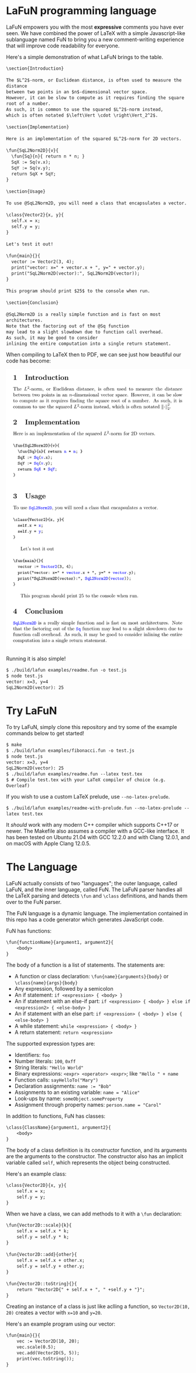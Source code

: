 # LaFuN programming language

LaFuN empowers you with the most **expressive** comments you have ever seen.
We have combined the power of LaTeX with a simple Javascript-like sublanguage named FuN
to bring you a new comment-writing experience that will improve code readability for everyone.

Here's a simple demonstration of what LaFuN brings to the table.

```
\section{Introduction}

The $L^2$-norm, or Euclidean distance, is often used to measure the distance
between two points in an $n$-dimensional vector space.
However, it can be slow to compute as it requires finding the square root of a number.
As such, it is common to use the squared $L^2$-norm instead,
which is often notated $\left\Vert \cdot \right\Vert_2^2$.

\section{Implementation}

Here is an implementation of the squared $L^2$-norm for 2D vectors.

\fun{SqL2Norm2D}{v}{
  \fun{Sq}{n}{ return n * n; }
  SqX := Sq(v.x);
  SqY := Sq(v.y);
  return SqX + SqY;
}

\section{Usage}

To use @SqL2Norm2D, you will need a class that encapsulates a vector.

\class{Vector2}{x, y}{
  self.x = x;
  self.y = y;
}

Let's test it out!

\fun{main}{}{
  vector := Vector2(3, 4);
  print("vector: x=" + vector.x + ", y=" + vector.y);
  print("SqL2Norm2D(vector):", SqL2Norm2D(vector));
}

This program should print $25$ to the console when run.

\section{Conclusion}

@SqL2Norm2D is a really simple function and is fast on most architectures.
Note that the factoring out of the @Sq function
may lead to a slight slowdown due to function call overhead.
As such, it may be good to consider
inlining the entire computation into a single return statement.
```

When compiling to LaTeX then to PDF, we can see just how beautiful our code has become:

![Sample LaFuN output](/images/readme-sample-latex-output.png)

Running it is also simple!

```
$ ./build/lafun examples/readme.fun -o test.js
$ node test.js
vector: x=3, y=4
SqL2Norm2D(vector): 25
```

# Try LaFuN

To try LaFuN, simply clone this repository and try some of the example commands below to get started!

```
$ make
$ ./build/lafun examples/fibonacci.fun -o test.js
$ node test.js
vector: x=3, y=4
SqL2Norm2D(vector): 25
$ ./build/lafun examples/readme.fun --latex test.tex
$ # Compile test.tex with your LaTeX compiler of choice (e.g. Overleaf)
```

If you wish to use a custom LaTeX prelude, use `--no-latex-prelude`.

```
$ ./build/lafun examples/readme-with-prelude.fun --no-latex-prelude --latex test.tex
```

It *should* work with any modern C++ compiler which supports C++17 or newer.
The Makefile also assumes a compiler with a GCC-like interface.
It has been tested on Ubuntu 21.04 with GCC 12.2.0 and with Clang 12.0.1,
and on macOS with Apple Clang 12.0.5.

# The Language

LaFuN actually consists of two "languages"; the outer language, called LaFuN,
and the inner language, called FuN. The LaFuN parser handles all the LaTeX
parsing and detects `\fun` and `\class` definitions, and hands them over to the
FuN parser.

The FuN language is a dynamic language. The implementation contained in this
repo has a code generator which generates JavaScript code.

FuN has functions:

```
\fun{functionName}{argument1, argument2}{
	<body>
}
```

The body of a function is a list of statements. The statements are:

* A function or class declaration: `\fun{name}{arguments}{body}` or `\class{name}{args}{body}`
* Any expression, followed by a semicolon
* An if statement: `if <expression> { <body> }`
* An if statement with an else-if part: `if <expression> { <body> } else if <expression2> { <else-body> }`
* An if statement with an else part: `if <expression> { <body> } else { <else-body> }`
* A while statement: `while <expression> { <body> }`
* A return statement: `return <expression>`

The supported expression types are:

* Identifiers: `foo`
* Number literals: `100`, `0xff`
* String literals: `"Hello World"`
* Binary expressions: `<expr> <operator> <expr>`; like `"Hello " + name`
* Function calls: `sayHelloTo("Mary")`
* Declaration assignments: `name := "Bob"`
* Assignments to an existing variable: `name = "Alice"`
* Look-ups by name: `someObject.someProperty`
* Assignment through property names: `person.name = "Carol"`

In addition to functions, FuN has classes:

```
\class{ClassName}{argument1, argument2}{
	<body>
}
```

The body of a class definition is its constructor function, and its arguments
are the arguments to the constructor. The constructor also has an implicit variable
called `self`, which represents the object being constructed.

Here's an example class:

```
\class{Vector2D}{x, y}{
	self.x = x;
	self.y = y;
}
```

When we have a class, we can add methods to it with a `\fun` declaration:

```
\fun{Vector2D::scale}{k}{
	self.x = self.x * k;
	self.y = self.y * k;
}

\fun{Vector2D::add}{other}{
	self.x = self.x + other.x;
	self.y = self.y + other.y;
}

\fun{Vector2D::toString}{}{
	return "Vector2D{" + self.x + ", " +self.y + "}";
}
```

Creating an instance of a class is just like aclling a function,
so `Vector2D(10, 20)` creates a vector with `x=10` and `y=20`.

Here's an example program using our vector:

```
\fun{main}{}{
	vec := Vector2D(10, 20);
	vec.scale(0.5);
	vec.add(Vector2D(5, 5));
	print(vec.toString());
}
```

